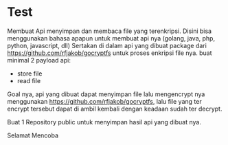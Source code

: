 # Test

Membuat Api menyimpan dan membaca file yang terenkripsi.
Disini bisa menggunakan bahasa apapun untuk membuat api nya (golang, java, php, python, javascript, dll)
Sertakan di dalam api yang dibuat package dari https://github.com/rfjakob/gocryptfs untuk proses enkripsi file nya.
buat minimal 2 payload api:
- store file
- read file

Goal nya, api yang dibuat dapat menyimpan file lalu mengencrypt nya menggunakan https://github.com/rfjakob/gocryptfs, lalu file yang ter encrypt tersebut dapat di ambil kembali dengan keadaan sudah ter decrypt.

Buat 1 Repository public untuk menyimpan hasil api yang dibuat nya.

Selamat Mencoba
